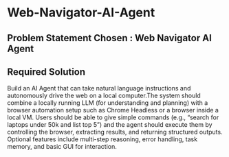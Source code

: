 # Web-Navigator-AI-Agent

## Problem Statement Chosen : Web Navigator AI Agent

## Required Solution

Build an AI Agent that can take natural language instructions and autonomously drive the web on a local computer.The system should combine a locally running LLM (for understanding and planning) with a browser automation setup such as Chrome Headless or a browser inside a local VM. Users should be able to give simple commands (e.g., “search for laptops under 50k and list top 5”) and the agent should execute them by controlling the browser, extracting results, and returning structured outputs. Optional features include multi-step reasoning, error handling, task memory, and basic GUI for interaction.


